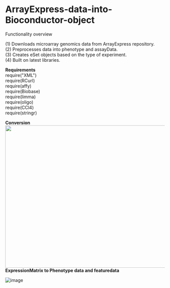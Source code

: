 # ArrayExpress-data-into-Bioconductor-object

Functionality overview

(1) Downloads microarray genomics data from ArrayExpress repository.  
(2) Preprocesses data into phenotype and assayData.  
(3) Creates eSet objects based on the type of experiment.  
(4) Built on latest libraries.

**Requirements**  
require("XML")  
require(RCurl)  
require(affy)  
require(Biobase)  
require(limma)  
require(oligo)  
require(CCl4)  
require(stringr)  


**Conversion**  
<img src="https://user-images.githubusercontent.com/37441690/113650737-59342e80-96ae-11eb-8df5-2ea001edd123.png" width="800" height="450">
**ExpressionMatrix to Phenotype data and featuredata**

![image](https://user-images.githubusercontent.com/37441690/113650871-95678f00-96ae-11eb-91d9-733f7ca5df19.png)
